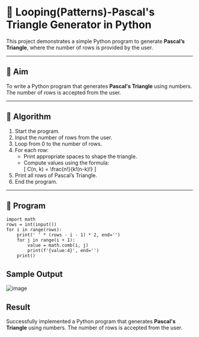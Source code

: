 # 🔺 Looping(Patterns)-Pascal's Triangle Generator in Python

This project demonstrates a simple Python program to generate **Pascal’s Triangle**, where the number of rows is provided by the user.

---

## 🎯 Aim

To write a Python program that generates **Pascal's Triangle** using numbers. The number of rows is accepted from the user.

---

## 🧠 Algorithm

1. Start the program.
2. Input the number of rows from the user.
3. Loop from 0 to the number of rows.
4. For each row:
   - Print appropriate spaces to shape the triangle.
   - Compute values using the formula:  
     \[
     C(n, k) = \frac{n!}{k!(n-k)!}
     \]
5. Print all rows of Pascal’s Triangle.
6. End the program.

---

## 🧪 Program
```
import math
rows = int(input())
for i in range(rows):
    print(' ' * (rows - i - 1) * 2, end='')
    for j in range(i + 1):
        value = math.comb(i, j)
        print(f'{value:4}', end='')
    print()  

```
## Sample Output
![image](https://github.com/user-attachments/assets/0425b85d-c893-44b9-a747-8568a56650d6)

## Result
Successfully implemented a Python program that generates **Pascal's Triangle** using numbers. The number of rows is accepted from the user.

